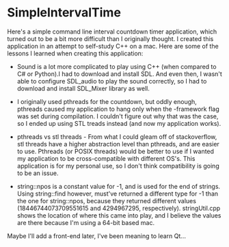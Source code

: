 # SimpleIntervalTime

Here's a simple command line interval countdown timer application,
which turned out to be a bit more difficult than I originally thought. 
I created this application in an attempt to self-study C++ on a mac. 
Here are some of the lessons I learned when creating this application:

+ Sound is a lot more complicated to play using C++ (when compared to
  C# or Python).I had to download and install SDL. And even then, I
  wasn't able to configure SDL_audio to play the sound correctly, so
  I had to download and install SDL_Mixer library as well.

+ I originally used pthreads for the countdown, but oddly enough, 
  pthreads caused my application to hang only when the -framework
  flag was set during compilation. I couldn't figure out why that
  was the case, so I ended up using STL treads instead (and now my
  application works).

+ pthreads vs stl threads - From what I could gleam off of stackoverflow,
  stl threads have a higher abstraction level than pthreads, and are 
  easier to use. Pthreads (or POSIX threads) would be better to use if I
  wanted my application to be cross-compatible with different OS's. This 
  application is for my personal use, so I don't think compatibility is
  going to be an issue.

+ string::npos is a constant value for -1, and is used for the end of 
  strings. Using string::find however, must've returned a different 
  type for -1 than the one for string::npos, because they returned different
  values (18446744073709551615 and 4294967295, respectively). stringUtil.cpp
  shows the location of where this came into play, and I believe the values
  are there because I'm using a 64-bit based mac. 

Maybe I'll add a front-end later, I've been meaning to learn Qt...
